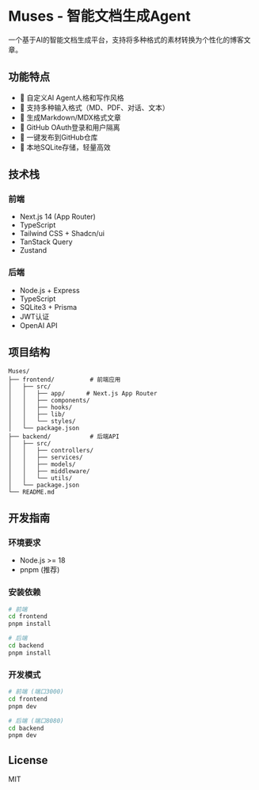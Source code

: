 # Muses - 智能文档生成Agent

一个基于AI的智能文档生成平台，支持将多种格式的素材转换为个性化的博客文章。

## 功能特点

- 🤖 自定义AI Agent人格和写作风格
- 📄 支持多种输入格式（MD、PDF、对话、文本）
- 📝 生成Markdown/MDX格式文章
- 🔐 GitHub OAuth登录和用户隔离
- 🚀 一键发布到GitHub仓库
- 💾 本地SQLite存储，轻量高效

## 技术栈

### 前端
- Next.js 14 (App Router)
- TypeScript
- Tailwind CSS + Shadcn/ui
- TanStack Query
- Zustand

### 后端
- Node.js + Express
- TypeScript
- SQLite3 + Prisma
- JWT认证
- OpenAI API

## 项目结构

```
Muses/
├── frontend/          # 前端应用
│   ├── src/
│   │   ├── app/      # Next.js App Router
│   │   ├── components/
│   │   ├── hooks/
│   │   ├── lib/
│   │   └── styles/
│   └── package.json
├── backend/           # 后端API
│   ├── src/
│   │   ├── controllers/
│   │   ├── services/
│   │   ├── models/
│   │   ├── middleware/
│   │   └── utils/
│   └── package.json
└── README.md
```

## 开发指南

### 环境要求
- Node.js >= 18
- pnpm (推荐)

### 安装依赖

```bash
# 前端
cd frontend
pnpm install

# 后端
cd backend
pnpm install
```

### 开发模式

```bash
# 前端 (端口3000)
cd frontend
pnpm dev

# 后端 (端口8080)
cd backend
pnpm dev
```

## License

MIT